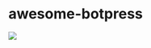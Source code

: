 # awesome-botpress

<a href='http://botpress.io'><img src='https://raw.githubusercontent.com/botpress/botpress/master/.github/assets/banner.gif'></a>
